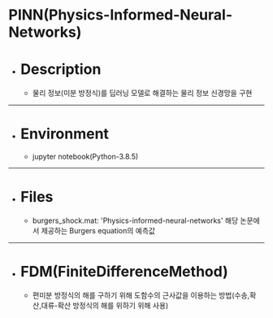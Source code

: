 # PINN(Physics-Informed-Neural-Networks)

* # Description
   * 물리 정보(미분 방정식)를 딥러닝 모델로 해결하는 물리 정보 신경망을 구현
***
* # Environment
   * jupyter notebook(Python-3.8.5)
***
* # Files
  * burgers_shock.mat: 'Physics-informed-neural-networks' 해당 논문에서 제공하는 Burgers equation의 예측값
***
* # FDM(FiniteDifferenceMethod)
  * 편미분 방정식의 해를 구하기 위해 도함수의 근사값을 이용하는 방법(수송,확산,대류-확산 방정식의 해를 위하기 위해 사용)

